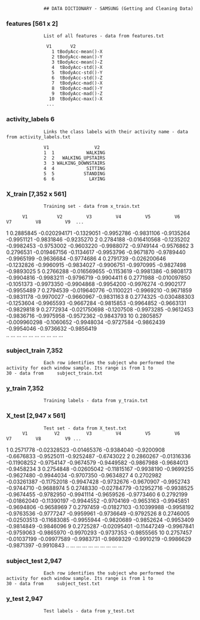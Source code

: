                   ## DATA DICTIONARY - SAMSUNG (Getting and Cleaning Data)

### features  [561 x 2]
                  List of all features - data from features.txt
                  
                   V1       V2
                     1 tBodyAcc-mean()-X
                     2 tBodyAcc-mean()-Y
                     3 tBodyAcc-mean()-Z
                     4  tBodyAcc-std()-X
                     5  tBodyAcc-std()-Y
                     6  tBodyAcc-std()-Z
                     7  tBodyAcc-mad()-X
                     8  tBodyAcc-mad()-Y
                     9  tBodyAcc-mad()-Z
                    10  tBodyAcc-max()-X
                   ...

### activity_labels 6
                  Links the class labels with their activity name - data from activity_labels.txt
                  
                  V1                 V2
                  1  1            WALKING
                  2  2   WALKING_UPSTAIRS
                  3  3 WALKING_DOWNSTAIRS
                  4  4            SITTING
                  5  5           STANDING
                  6  6             LAYING

### X_train   [7,352 x 561]
                  Training set - data from x_train.txt
  
          V1           V2         V3         V4         V5         V6         V7         V8         V9  ...
1  0.2885845 -0.020294171 -0.1329051 -0.9952786 -0.9831106 -0.9135264 -0.9951121 -0.9831846 -0.9235270
2  0.2784188 -0.016410568 -0.1235202 -0.9982453 -0.9753002 -0.9603220 -0.9988072 -0.9749144 -0.9576862
3  0.2796531 -0.019467156 -0.1134617 -0.9953796 -0.9671870 -0.9789440 -0.9965199 -0.9636684 -0.9774686
4  0.2791739 -0.026200646 -0.1232826 -0.9960915 -0.9834027 -0.9906751 -0.9970995 -0.9827498 -0.9893025
5  0.2766288 -0.016569655 -0.1153619 -0.9981386 -0.9808173 -0.9904816 -0.9983211 -0.9796719 -0.9904411
6  0.2771988 -0.010097850 -0.1051373 -0.9973350 -0.9904868 -0.9954200 -0.9976274 -0.9902177 -0.9955489
7  0.2794539 -0.019640776 -0.1100221 -0.9969210 -0.9671859 -0.9831178 -0.9970027 -0.9660967 -0.9831163
8  0.2774325 -0.030488303 -0.1253604 -0.9965593 -0.9667284 -0.9815853 -0.9964852 -0.9663131 -0.9829818
9  0.2772934 -0.021750698 -0.1207508 -0.9973285 -0.9612453 -0.9836716 -0.9975958 -0.9572362 -0.9843793
10 0.2805857 -0.009960298 -0.1060652 -0.9948034 -0.9727584 -0.9862439 -0.9954046 -0.9736632 -0.9856419  
..       ...          ...        ...        ...        ...        ...        ...        ...        ...

### subject_train 7,352
                  Each row identifies the subject who performed the activity for each window sample. Its range is from 1 to                    30 - data from     subject_train.txt 
 
### y_train 7,352
                  Training labels - data from y_train.txt
 
### X_test [2,947 x 561]
                  Test set - data from X_test.txt
          V1          V2          V3         V4         V5         V6         V7         V8         V9 ...
1  0.2571778 -0.02328523 -0.01465376 -0.9384040 -0.9200908 -0.6676833 -0.9525011 -0.9252487 -0.6743022
2  0.2860267 -0.01316336 -0.11908252 -0.9754147 -0.9674579 -0.9449582 -0.9867988 -0.9684013 -0.9458234
3  0.2754848 -0.02605042 -0.11815167 -0.9938190 -0.9699255 -0.9627480 -0.9944034 -0.9707350 -0.9634827
4  0.2702982 -0.03261387 -0.11752018 -0.9947428 -0.9732676 -0.9670907 -0.9952743 -0.9744710 -0.9688974
5  0.2748330 -0.02784779 -0.12952716 -0.9938525 -0.9674455 -0.9782950 -0.9941114 -0.9659526 -0.9773460
6  0.2792199 -0.01862040 -0.11390197 -0.9944552 -0.9704169 -0.9653163 -0.9945851 -0.9694806 -0.9658969
7  0.2797459 -0.01827103 -0.10399988 -0.9958192 -0.9763536 -0.9777247 -0.9959961 -0.9736649 -0.9792526
8  0.2746005 -0.02503513 -0.11683085 -0.9955944 -0.9820689 -0.9852624 -0.9953409 -0.9814849 -0.9846096
9  0.2725287 -0.02095401 -0.11447249 -0.9967841 -0.9759063 -0.9865970 -0.9970293 -0.9737353 -0.9855565
10 0.2757457 -0.01037199 -0.09977589 -0.9983731 -0.9869329 -0.9910219 -0.9986629 -0.9871397 -0.9910843
..       ...         ...         ...        ...        ...        ...        ...        ...        ...
 
 
### subject_test 2,947
                  Each row identifies the subject who performed the activity for each window sample. Its range is from 1 to                    30 - data from     subject_test.txt

### y_test 2,947
                  Test labels - data from y_test.txt
